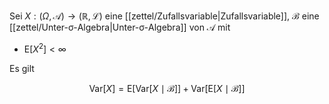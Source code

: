 Sei $X : (\Omega, \mathcal{A}) \to (\mathbb{R}, \mathcal{L})$ eine [[zettel/Zufallsvariable|Zufallsvariable]], $\mathcal{B}$ eine [[zettel/Unter-σ-Algebra|Unter-σ-Algebra]] von $\mathcal{A}$ mit
- $\text{E}[X^2] \lt \infty$

Es gilt

$$
	\text{Var}[X] = \text{E}[\text{Var}[X \mid \mathcal{B}]] + \text{Var}[\text{E}[X \mid \mathcal{B}]]
$$